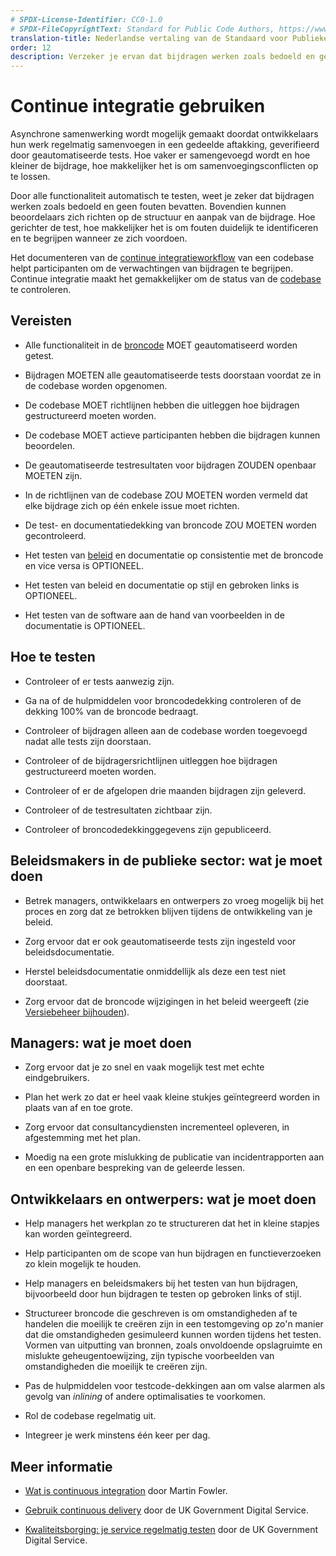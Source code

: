 ```yaml
---
# SPDX-License-Identifier: CC0-1.0
# SPDX-FileCopyrightText: Standard for Public Code Authors, https://www.standardforpubliccode.org/AUTHORS.html
translation-title: Nederlandse vertaling van de Standaard voor Publieke Code
order: 12
description: Verzeker je ervan dat bijdragen werken zoals bedoeld en geen fouten bevatten.
---
```


# Continue integratie gebruiken

Asynchrone samenwerking wordt mogelijk gemaakt doordat ontwikkelaars hun werk regelmatig samenvoegen in een gedeelde aftakking, geverifieerd door geautomatiseerde tests. Hoe vaker er samengevoegd wordt en hoe kleiner de bijdrage, hoe makkelijker het is om samenvoegingsconflicten op te lossen.

Door alle functionaliteit automatisch te testen, weet je zeker dat bijdragen werken zoals bedoeld en geen fouten bevatten. Bovendien kunnen beoordelaars zich richten op de structuur en aanpak van de bijdrage. Hoe gerichter de test, hoe makkelijker het is om fouten duidelijk te identificeren en te begrijpen wanneer ze zich voordoen.

Het documenteren van de [continue integratieworkflow](../glossary.html#continue-integratie) van een codebase helpt participanten om de verwachtingen van bijdragen te begrijpen. Continue integratie maakt het gemakkelijker om de status van de [codebase](/nl/glossary.html#codebase) te controleren.

## Vereisten

- Alle functionaliteit in de [broncode](../glossary.html#broncode) MOET geautomatiseerd worden getest.

- Bijdragen MOETEN alle geautomatiseerde tests doorstaan voordat ze in de codebase worden opgenomen.

- De codebase MOET richtlijnen hebben die uitleggen hoe bijdragen gestructureerd moeten worden.

- De codebase MOET actieve participanten hebben die bijdragen kunnen beoordelen.

- De geautomatiseerde testresultaten voor bijdragen ZOUDEN openbaar MOETEN zijn.

- In de richtlijnen van de codebase ZOU MOETEN worden vermeld dat elke bijdrage zich op één enkele issue moet richten.

- De test- en documentatiedekking van broncode ZOU MOETEN worden gecontroleerd.

- Het testen van [beleid](../glossary.html#beleid) en documentatie op consistentie met de broncode en vice versa is OPTIONEEL.

- Het testen van beleid en documentatie op stijl en gebroken links is OPTIONEEL.

- Het testen van de software aan de hand van voorbeelden in de documentatie is OPTIONEEL.

## Hoe te testen

- Controleer of er tests aanwezig zijn.

- Ga na of de hulpmiddelen voor broncodedekking controleren of de dekking 100% van de broncode bedraagt.

- Controleer of bijdragen alleen aan de codebase worden toegevoegd nadat alle tests zijn doorstaan.

- Controleer of de bijdragersrichtlijnen uitleggen hoe bijdragen gestructureerd moeten worden.

- Controleer of er de afgelopen drie maanden bijdragen zijn geleverd.

- Controleer of de testresultaten zichtbaar zijn.

- Controleer of broncodedekkinggegevens zijn gepubliceerd.

## Beleidsmakers in de publieke sector: wat je moet doen

- Betrek managers, ontwikkelaars en ontwerpers zo vroeg mogelijk bij het proces en zorg dat ze betrokken blijven tijdens de ontwikkeling van je beleid.

- Zorg ervoor dat er ook geautomatiseerde tests zijn ingesteld voor beleidsdocumentatie.

- Herstel beleidsdocumentatie onmiddellijk als deze een test niet doorstaat.

- Zorg ervoor dat de broncode wijzigingen in het beleid weergeeft (zie [Versiebeheer bijhouden](maintain-version-control.html)).

## Managers: wat je moet doen

- Zorg ervoor dat je zo snel en vaak mogelijk test met echte eindgebruikers.

- Plan het werk zo dat er heel vaak kleine stukjes geïntegreerd worden in plaats van af en toe grote.

- Zorg ervoor dat consultancydiensten incrementeel opleveren, in afgestemming met het plan.

- Moedig na een grote mislukking de publicatie van incidentrapporten aan en een openbare bespreking van de geleerde lessen.

## Ontwikkelaars en ontwerpers: wat je moet doen

- Help managers het werkplan zo te structureren dat het in kleine stapjes kan worden geïntegreerd.

- Help participanten om de scope van hun bijdragen en functieverzoeken zo klein mogelijk te houden.

- Help managers en beleidsmakers bij het testen van hun bijdragen, bijvoorbeeld door hun bijdragen te testen op gebroken links of stijl.

- Structureer broncode die geschreven is om omstandigheden af te handelen die moeilijk te creëren zijn in een testomgeving op zo\'n manier dat die omstandigheden gesimuleerd kunnen worden tijdens het testen. Vormen van uitputting van bronnen, zoals onvoldoende opslagruimte en mislukte geheugentoewijzing, zijn typische voorbeelden van omstandigheden die moeilijk te creëren zijn.

- Pas de hulpmiddelen voor testcode-dekkingen aan om valse alarmen als gevolg van *inlining* of andere optimalisaties te voorkomen.

- Rol de codebase regelmatig uit.

- Integreer je werk minstens één keer per dag.

## Meer informatie

* [Wat is continuous integration](https://www.martinfowler.com/articles/continuousIntegration.html) door Martin Fowler.

* [Gebruik continuous delivery](https://gds-way.cloudapps.digital/standards/continuous-delivery.html) door de UK Government Digital Service.

* [Kwaliteitsborging: je service regelmatig testen](https://www.gov.uk/service-manual/technology/quality-assurance-testing-your-service-regularly) door de UK Government Digital Service.

